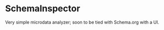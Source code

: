 SchemaInspector
===============

Very simple microdata analyzer; soon to be tied with Schema.org with a UI.
